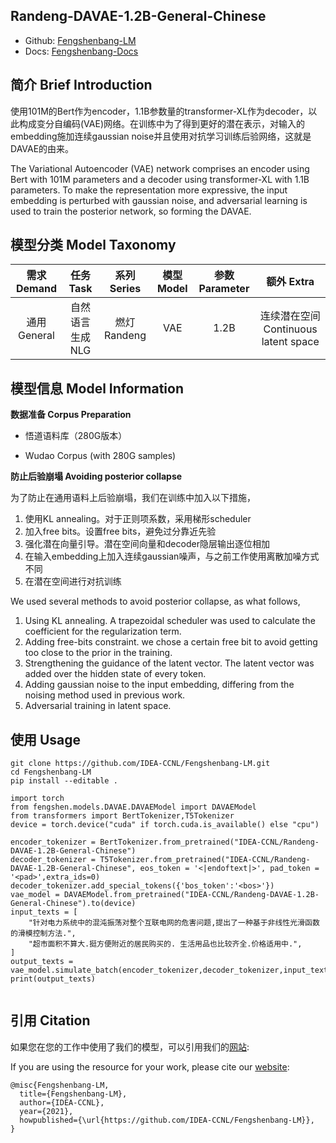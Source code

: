 ## Randeng-DAVAE-1.2B-General-Chinese

- Github: [Fengshenbang-LM](https://github.com/IDEA-CCNL/Fengshenbang-LM/tree/main/fengshen/models/DAVAE)
- Docs: [Fengshenbang-Docs](https://fengshenbang-doc.readthedocs.io/zh/latest/docs/%E7%87%83%E7%81%AF%E7%B3%BB%E5%88%97/Randeng-DAVAE-1.2B-General-Chinese.html)

## 简介 Brief Introduction

使用101M的Bert作为encoder，1.1B参数量的transformer-XL作为decoder，以此构成变分自编码(VAE)网络。在训练中为了得到更好的潜在表示，对输入的embedding施加连续gaussian noise并且使用对抗学习训练后验网络，这就是DAVAE的由来。

The Variational Autoencoder (VAE) network comprises an encoder using Bert with 101M parameters and a decoder using transformer-XL with 1.1B parameters. To make the representation more expressive, the input embedding is perturbed with gaussian noise, and adversarial learning is used to train the posterior network, so forming the DAVAE.

## 模型分类 Model Taxonomy

|  需求 Demand  | 任务 Task       | 系列 Series      | 模型 Model    | 参数 Parameter | 额外 Extra |
|  :----:  | :----:  | :----:  | :----:  | :----:  | :----:  |
| 通用 General | 自然语言生成 NLG | 燃灯 Randeng | VAE |      1.2B      |     连续潜在空间 Continuous latent space    |

## 模型信息 Model Information

**数据准备 Corpus Preparation**

* 悟道语料库（280G版本）

* Wudao Corpus (with 280G samples) 

**防止后验崩塌 Avoiding posterior collapse**

为了防止在通用语料上后验崩塌，我们在训练中加入以下措施，
1. 使用KL annealing。对于正则项系数，采用梯形scheduler
2. 加入free bits。设置free bits，避免过分靠近先验
3. 强化潜在向量引导。潜在空间向量和decoder隐层输出逐位相加
4. 在输入embedding上加入连续gaussian噪声，与之前工作使用离散加噪方式不同
5. 在潜在空间进行对抗训练


We used several methods to avoid posterior collapse, as what follows,
1. Using KL annealing. A trapezoidal scheduler was used to calculate the coefficient for the regularization term. 
2. Adding free-bits constraint. we chose a certain free bit to avoid getting too close to the prior in the training.
3. Strengthening the guidance of the latent vector. The latent vector was added over the hidden state of every token.
4. Adding gaussian noise to the input embedding, differing from the noising method used in previous work.
5. Adversarial training in latent space.


## 使用 Usage

```shell
git clone https://github.com/IDEA-CCNL/Fengshenbang-LM.git
cd Fengshenbang-LM
pip install --editable .
```

```python3
import torch
from fengshen.models.DAVAE.DAVAEModel import DAVAEModel
from transformers import BertTokenizer,T5Tokenizer
device = torch.device("cuda" if torch.cuda.is_available() else "cpu")

encoder_tokenizer = BertTokenizer.from_pretrained("IDEA-CCNL/Randeng-DAVAE-1.2B-General-Chinese")
decoder_tokenizer = T5Tokenizer.from_pretrained("IDEA-CCNL/Randeng-DAVAE-1.2B-General-Chinese", eos_token = '<|endoftext|>', pad_token = '<pad>',extra_ids=0)
decoder_tokenizer.add_special_tokens({'bos_token':'<bos>'})
vae_model = DAVAEModel.from_pretrained("IDEA-CCNL/Randeng-DAVAE-1.2B-General-Chinese").to(device)
input_texts = [
    "针对电力系统中的混沌振荡对整个互联电网的危害问题,提出了一种基于非线性光滑函数的滑模控制方法.",
    "超市面积不算大.挺方便附近的居民购买的. 生活用品也比较齐全.价格适用中.",
]
output_texts = vae_model.simulate_batch(encoder_tokenizer,decoder_tokenizer,input_texts)
print(output_texts)


```

## 引用 Citation

如果您在您的工作中使用了我们的模型，可以引用我们的[网站](https://github.com/IDEA-CCNL/Fengshenbang-LM/):

If you are using the resource for your work, please cite our [website](https://github.com/IDEA-CCNL/Fengshenbang-LM/):

```text
@misc{Fengshenbang-LM,
  title={Fengshenbang-LM},
  author={IDEA-CCNL},
  year={2021},
  howpublished={\url{https://github.com/IDEA-CCNL/Fengshenbang-LM}},
}
```